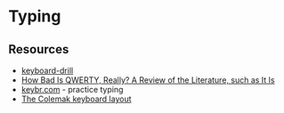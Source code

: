 # Typing

## Resources

- [keyboard-drill](https://keyboard-drill.com)
- [How Bad Is QWERTY, Really? A Review of the Literature, such as It Is](https://www.erichgrunewald.com/posts/how-bad-is-qwerty-really-a-review-of-the-literature-such-as-it-is/)
- [keybr.com](https://www.keybr.com/) - practice typing
- [The Colemak keyboard layout](https://callumoakley.net/posts/colemak)
